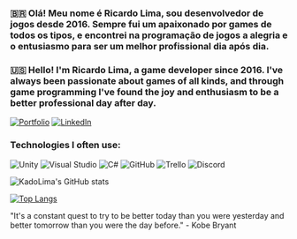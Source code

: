 ### 🇧🇷 Olá! Meu nome é Ricardo Lima, sou desenvolvedor de jogos desde 2016. Sempre fui um apaixonado por games de todos os tipos, e encontrei na programação de jogos a alegria e o entusiasmo para ser um melhor profissional dia após dia.

### 🇺🇸 Hello! I'm Ricardo Lima, a game developer since 2016. I've always been passionate about games of all kinds, and through game programming I've found the joy and enthusiasm to be a better professional day after day.

[![Portfolio](https://img.shields.io/badge/Portfolio-%23000000.svg?style=for-the-badge&logo=firefox&logoColor=#FF7139)](https://ricardolima8.wixsite.com/portfolio)
[![LinkedIn](https://img.shields.io/badge/LinkedIn-0077B5?style=for-the-badge&logo=linkedin&logoColor=white)](www.linkedin.com/in/ricardo-l-22767a58)


### Technologies I often use:
![Unity](https://img.shields.io/badge/unity-%23000000.svg?style=for-the-badge&logo=unity&logoColor=white)
![Visual Studio](https://img.shields.io/badge/Visual%20Studio-5C2D91.svg?style=for-the-badge&logo=visual-studio&logoColor=white)
![C#](https://img.shields.io/badge/c%23-%23239120.svg?style=for-the-badge&logo=c-sharp&logoColor=white)
![GitHub](https://img.shields.io/badge/github-%23121011.svg?style=for-the-badge&logo=github&logoColor=white)
![Trello](https://img.shields.io/badge/Trello-%23026AA7.svg?style=for-the-badge&logo=Trello&logoColor=white)
![Discord](https://img.shields.io/badge/Discord-%235865F2.svg?style=for-the-badge&logo=discord&logoColor=white)

![KadoLima's GitHub stats](https://github-readme-stats.vercel.app/api?username=kadolima&show_icons=true&theme=tokyonight)

[![Top Langs](https://github-readme-stats.vercel.app/api/top-langs/?username=kadolima&layout=compact)](https://github.com/kadolima/github-readme-stats)

"It's a constant quest to try to be better today than you were yesterday and better tomorrow than you were the day before." - Kobe Bryant
